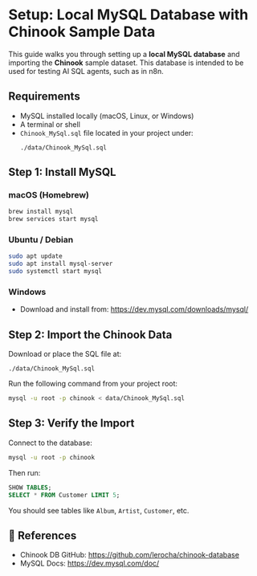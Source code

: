 # Setup: Local MySQL Database with Chinook Sample Data
This guide walks you through setting up a **local MySQL database** and importing the **Chinook** sample dataset. This database is intended to be used for testing AI SQL agents, such as in n8n.

## Requirements
- MySQL installed locally (macOS, Linux, or Windows)
- A terminal or shell
- `Chinook_MySql.sql` file located in your project under:
  ```
  ./data/Chinook_MySql.sql
  ```

## Step 1: Install MySQL
### macOS (Homebrew)
```bash
brew install mysql
brew services start mysql
```
### Ubuntu / Debian
```bash
sudo apt update
sudo apt install mysql-server
sudo systemctl start mysql
```
### Windows
- Download and install from: https://dev.mysql.com/downloads/mysql/

## Step 2: Import the Chinook Data
Download or place the SQL file at:
```
./data/Chinook_MySql.sql
```
Run the following command from your project root:
```bash
mysql -u root -p chinook < data/Chinook_MySql.sql
```
## Step 3: Verify the Import
Connect to the database:
```bash
mysql -u root -p chinook
```
Then run:
```sql
SHOW TABLES;
SELECT * FROM Customer LIMIT 5;
```
You should see tables like `Album`, `Artist`, `Customer`, etc.

## 🔗 References
- Chinook DB GitHub: https://github.com/lerocha/chinook-database
- MySQL Docs: https://dev.mysql.com/doc/